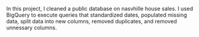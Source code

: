 In this project, I cleaned a public database on nasvhille house sales. I used BigQuery to execute queries that standardized dates, populated missing data, split data into new columns, removed duplicates, and removed unnessary columns.

